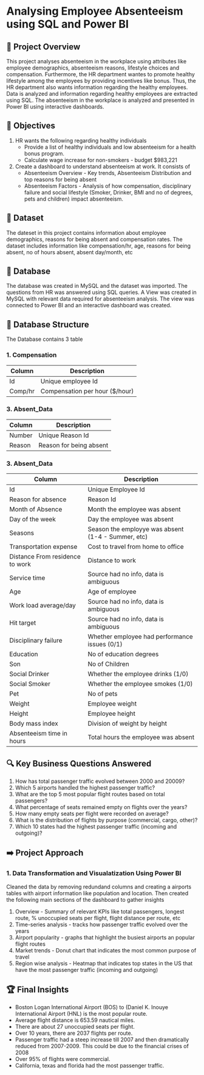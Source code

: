 # Analysing Employee Absenteeism using SQL and Power BI

## 🚀 Project Overview

This project analyses absenteeism in the workplace using attributes like employee demographics, absenteeism reasons, lifestyle choices and compensation. Furthermore, the HR department wantes to promote healthy lifestyle among the employees by providing incentives like bonus. Thus, the HR department also wants information regarding the healthy employees. Data is analyzed and information regarding healthy employees are extracted using SQL. The absenteeism in the workplace is analyzed and presented in Power BI using interactive dashboards.

## 🎯 Objectives 

1. HR wants the following regarding healthy individuals
   - Provide a list of healthy individuals and low absenteeism for a health bonus program.
   - Calculate wage increase for non-smokers - budget $983,221
3. Create a dashboard to understand absenteeism at work. It consists of
   - Absenteeism Overview - Key trends, Absenteeism Distribution and top reasons for being absent 
   - Absenteeism Factors - Analysis of how compensation, disciplinary failure and social lifestyle (Smoker, Drinker, BMI and no of degrees, pets and children) impact absenteeism.

## 📖 Dataset

The dateset in this project contains information about employee demographics, reasons for being absent and compensation rates. The dataset includes information like compensation/hr, age, reasons for being absent, no of hours absent, absent day/month, etc

## 📁 Database

The database was created in MySQL and the dataset was imported. The questions from HR was answered using SQL queries. A View was created in MySQL with relevant data required for absenteeism analysis. The view was connected to Power BI and an interactive dashboard was created.

## 📂 Database Structure

The Database contains 3 table 

### 1. Compensation
| Column  | Description                    |
|---------|--------------------------------|
| Id      | Unique employee Id             |
| Comp/hr | Compensation per hour ($/hour) |


### 3. Absent_Data
| Column | Description             |
|--------|-------------------------|
| Number | Unique Reason Id        |
| Reason | Reason for being absent |


### 3. Absent_Data
| Column                          | Description                                        |
|---------------------------------|----------------------------------------------------|
| Id                              | Unique Employee Id                                 |
| Reason for absence              | Reason Id                                          |
| Month of Absence                | Month the employee was absent                      |
| Day of the week                 | Day the employee was absent                        |
| Seasons                         | Season the employye was absent (1-4 - Summer, etc) |
| Transportation expense          | Cost to travel from home to office                 |
| Distance From residence to work | Distance to work                                   |
| Service time                    | Source had no info, data is ambiguous              |
| Age                             | Age of employee                                    |
| Work load average/day           | Source had no info, data is ambiguous              |
| Hit target                      | Source had no info, data is ambiguous              |
| Disciplinary failure            | Whether employee had performance issues (0/1)      |
| Education                       | No of education degrees                            |
| Son                             | No of Children                                     |
| Social Drinker                  | Whether the employee drinks (1/0)                  |
| Social Smoker                   | Whether the employee smokes (1/0)                  |
| Pet                             | No of pets                                         |
| Weight                          | Employee weight                                    |
| Height                          | Employee height                                    |
| Body mass index                 | Division of weight by height                       |
| Absenteeism time in hours       | Total hours the employee was absent                |

## 🔍 Key Business Questions Answered

1. How has total passenger traffic evolved between 2000 and 20009?
2. Which 5 airports handled the highest passenger traffic?
3. What are the top 5 most popular flight routes based on total passengers?
4. What percentage of seats remained empty on flights over the years?
5. How many empty seats per flight were recorded on average?
6. What is the distribution of flights by purpose (commercial, cargo, other)?
7. Which 10 states had the highest passenger traffic (incoming and outgoing)?

## ➡️ Project Approach

### 1. Data Transformation and Visualatization Using Power BI
Cleaned the data by removing redundand columns and creating a airports tables with airport information like population and location. Then created the following main sections of the dashboard to gather insights
1. Overview - Summary of relevant KPIs like total passengers, longest route, % unoccupied seats per flight, flight distance per route, etc
2. Time-series analysis - tracks how passenger traffic evolved over the years
3. Airport popularity - graphs that highlight the busiest airports an popular flight routes
4. Market trends - Donut chart that indicates the most common purpose of travel
5. Region wise analysis - Heatmap that indicates top states in the US that have the most passenger traffic (incoming and outgoing)

## 🏆 Final Insights
- Boston Logan International Airport (BOS) to (Daniel K. Inouye International Airport (HNL) is the most popular route.
-  Average flight distance is 653.59 nautical miles.
-  There are about 27 unoccupied seats per flight.
-  Over 10 years, there are 2037 flights per route.
-  Passenger traffic had a steep increase till 2007 and then dramatically reduced from 2007-2009. This could be due to the financial crises of 2008
-  Over 95% of flights were commercial.
-  California, texas and florida had the most passenger traffic.

